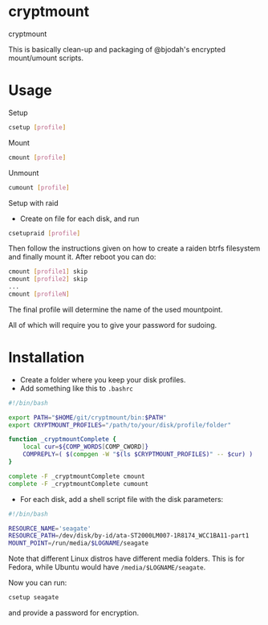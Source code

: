 # cryptmount
cryptmount

This is basically clean-up and packaging of @bjodah's encrypted mount/umount
scripts.

# Usage

Setup

```bash
csetup [profile]
```

Mount

```bash
cmount [profile]
```

Unmount

```bash
cumount [profile]
```

Setup with raid

* Create on file for each disk, and run

```bash
csetupraid [profile]
```

Then follow the instructions given on how to create a raiden btrfs filesystem and
finally mount it. After reboot you can do:

```bash
cmount [profile1] skip
cmount [profile2] skip
...
cmount [profileN]
```
The final profile will determine the name of the used mountpoint.


All of which will require you to give your password for sudoing.

# Installation

- Create a folder where you keep your disk profiles.
- Add something like this to `.bashrc`

```bash
#!/bin/bash

export PATH="$HOME/git/cryptmount/bin:$PATH"
export CRYPTMOUNT_PROFILES="/path/to/your/disk/profile/folder"

function _cryptmountComplete {
    local cur=${COMP_WORDS[COMP_CWORD]}
    COMPREPLY=( $(compgen -W "$(ls $CRYPTMOUNT_PROFILES)" -- $cur) )
}

complete -F _cryptmountComplete cmount
complete -F _cryptmountComplete cumount
```

- For each disk, add a shell script file with the disk parameters:

```bash
#!/bin/bash

RESOURCE_NAME='seagate'
RESOURCE_PATH=/dev/disk/by-id/ata-ST2000LM007-1R8174_WCC1BA11-part1
MOUNT_POINT=/run/media/$LOGNAME/seagate
```

Note that different Linux distros have different media folders. This is for
Fedora, while Ubuntu would have ``/media/$LOGNAME/seagate``.

Now you can run:

```bash
csetup seagate
```

and provide a password for encryption.

